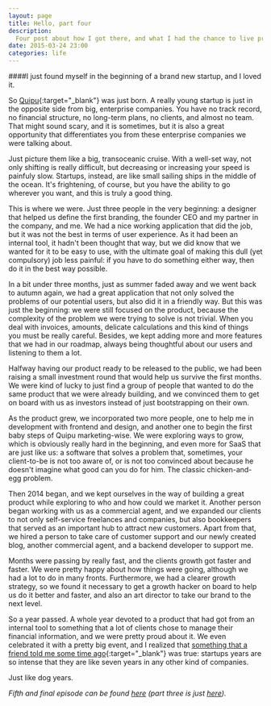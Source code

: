 ```yaml
---
layout: page
title: Hello, part four
description:
  Four post about how I got there, and what I had the chance to live professionally until this very moment. In this post, the beginning of Quipu!
date: 2015-03-24 23:00
categories: life
---
```


####I just found myself in the beginning of a brand new startup, and I loved it.

So [Quipu](https://getquipu.com/en){:target="_blank"} was just born. A really young startup is just in the opposite side from big,
enterprise companies. You have no track record, no financial structure, no long-term plans, no clients, and almost no team. That might sound
scary, and it is sometimes, but it is also a great opportunity that differentiates you from these enterprise companies we were talking
about.

Just picture them like a big, transoceanic cruise. With a well-set way, not only shifting is really difficult, but decreasing or increasing
your speed is painfuly slow. Startups, instead, are like small sailing ships in the middle of the ocean. It's frightening, of course, but
you have the ability to go wherever you want, and this is truly a good thing.

This is where we were. Just three people in the very beginning: a designer that helped us define the first branding, the founder CEO and my
partner in the company, and me. We had a nice working application that did the job, but it was not the best in terms of user experience.
As it had been an internal tool, it hadn't been thought that way, but we did know that we wanted for it to be easy to use, with the ultimate
goal of making this dull (yet compulsory) job less painful: if you have to do something either way, then do it in the best way possible.

In a bit under three months, just as summer faded away and we went back to autumn again, we had a great application that not only solved
the problems of our potential users, but also did it in a friendly way. But this was just the beginning: we were still focused on the
product, because the complexity of the problem we were trying to solve is not trivial. When you deal with invoices, amounts, delicate
calculations and this kind of things you must be really careful. Besides, we kept adding more and more features that we had in our roadmap,
always being thoughtful about our users and listening to them a lot.

Halfway having our product ready to be released to the public, we had been raising a small investment round that would help us survive the
first months. We were kind of lucky to just find a group of people that wanted to do the same product that we were already building, and we
convinced them to get on board with us as investors instead of just bootstrapping on their own.

As the product grew, we incorporated two more people, one to help me in development with frontend and design, and another one to begin the
first baby steps of Quipu marketing-wise. We were exploring ways to grow, which is obviously really hard in the beginning, and even more
for SaaS that are just like us: a software that solves a problem that, sometimes, your client-to-be is not too aware of, or is not too
convinced about because he doesn't imagine what good can you do for him. The classic chicken-and-egg problem.

Then 2014 began, and we kept ourselves in the way of building a great product while exploring to who and how could we market it.
Another person began working with us as a commercial agent, and we expanded our clients to not only self-service freelances and companies,
but also bookkeepers that served as an important hub to attract new customers. Apart from that, we hired a person to take care of customer
support and our newly created blog, another commercial agent, and a backend developer to support me.

Months were passing by really fast, and the clients growth got faster and faster. We were pretty happy about how things were going, although
we had a lot to do in many fronts. Furthermore, we had a clearer growth strategy, so we found it necessary to get a growth hacker on
board to help us do it better and faster, and also an art director to take our brand to the next level.

So a year passed. A whole year devoted to a product that had got from an internal tool to something that a lot of clients chose to manage
their financial information, and we were pretty proud about it. We even celebrated it with a pretty big event, and I realized that
[something that a friend told me some time ago](https://medium.com/@mrcsmdn/20-years-in-a-startup-726c540498c4){:target="_blank"}
was true: startups years are so intense that they are like seven years in any other kind of companies.

Just like dog years.

*Fifth and final episode can be found [here](/hello-and-part-five) (part three is just [here](/hello-part-three)).*
